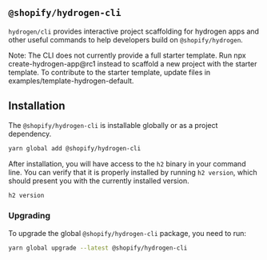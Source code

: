 <!-- This file is generated from source code in the Shopify/hydrogen repo. Edit the files in /packages/cli and run 'yarn generate-docs' at the root of this repo. For more information, refer to https://github.com/Shopify/shopify-dev/blob/main/content/internal/operations/reference-docs/hydrogen.md. -->

## `@shopify/hydrogen-cli`

`hydrogen/cli` provides interactive project scaffolding for hydrogen apps and other useful commands to help developers build on `@shopify/hydrogen`.

Note: The CLI does not currently provide a full starter template. Run npx create-hydrogen-app@rc1 instead to scaffold a new project with the starter template. To contribute to the starter template, update files in examples/template-hydrogen-default.

## Installation

The `@shopify/hydrogen-cli` is installable globally or as a project dependency.

```bash
yarn global add @shopify/hydrogen-cli
```

After installation, you will have access to the `h2` binary in your command line. You can verify that it is properly installed by running `h2 version`, which should present you with the currently installed version.

```bash
h2 version
```

### Upgrading

To upgrade the global `@shopify/hydrogen-cli` package, you need to run:

```bash
yarn global upgrade --latest @shopify/hydrogen-cli
```
